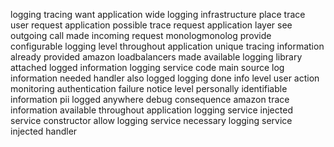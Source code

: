 logging tracing want application wide logging infrastructure place trace user request application possible trace request application layer see outgoing call made incoming request monologmonolog provide configurable logging level throughout application unique tracing information already provided amazon loadbalancers made available logging library attached logged information logging service code main source log information needed handler also logged logging done info level user action monitoring authentication failure notice level personally identifiable information pii logged anywhere debug consequence amazon trace information available throughout application logging service injected service constructor allow logging service necessary logging service injected handler